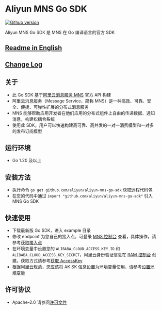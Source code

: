 # Aliyun MNS Go SDK

[![Github version](https://badgen.net/badge/color/1.0.11/green?label=version)](https://badgen.net/badge/color/1.0.11/green?label=version)

Aliyun MNS Go SDK 是 MNS 在 Go 编译语言的官方 SDK

## [Readme in English](README.md)

## [Change Log](CHANGELOG.md)

## 关于

- 此 Go SDK 基于[阿里云消息服务 MNS](https://www.aliyun.com/product/mns/) 官方 API 构建
- 阿里云消息服务（Message Service，简称 MNS）是一种高效、可靠、安全、便捷、可弹性扩展的分布式消息服务
- MNS 能够帮助应用开发者在他们应用的分布式组件上自由的传递数据、通知消息，构建松耦合系统
- 使用此 SDK，用户可以快速构建高可靠、高并发的一对一消费模型和一对多的发布订阅模型

## 运行环境

- Go 1.20 及以上

## 安装方法

- 执行命令 `go get github.com/aliyun/aliyun-mns-go-sdk` 获取远程代码包
- 在您的代码中通过 `import "github.com/aliyun/aliyun-mns-go-sdk"` 引入 MNS Go SDK

## 快速使用

- 下载最新版 Go SDK，进入 example 目录
- 修改 endpoint 为您自己的接入点，可登录 [MNS 控制台](https://mns.console.aliyun.com/)
  查看，具体操作，请参考[获取接入点](https://help.aliyun.com/zh/mns/user-guide/manage-queues-in-the-console?spm=a2c4g.11186623.0.i25#section-yhc-ix5-300)
- 在环境变量中设置您的 `ALIBABA_CLOUD_ACCESS_KEY_ID` 和
  `ALIBABA_CLOUD_ACCESS_KEY_SECRET`，阿里云身份验证信息在 [RAM 控制台](https://ram.console.aliyun.com/)
  创建。获取方式请参考[获取 AccessKey](https://help.aliyun.com/document_detail/53045.html?spm=a2c4g.11186623.0.i29#task-354412)
- 根据阿里云规范，您应该将 AK SK
  信息设置为环境变量使用，请参考[设置环境变量](https://help.aliyun.com/zh/sdk/developer-reference/configure-the-alibaba-cloud-accesskey-environment-variable-on-linux-macos-and-windows-systems)

## 许可协议

- Apache-2.0 请参阅[许可文件](LICENSE)